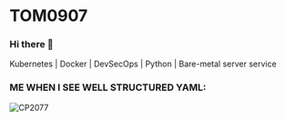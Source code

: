 # TOM0907

### Hi there 👋

Kubernetes | Docker | DevSecOps | Python | Bare-metal server service

### ME WHEN I SEE WELL STRUCTURED YAML:
![CP2077](https://media.tenor.com/sgVTmEeu-hgAAAAC/wake-up-samurai-keanu-reeves.gif)

<!--
**tom0907/tom0907** is a ✨ _special_ ✨ repository because its `README.md` (this file) appears on your GitHub profile.

Here are some ideas to get you started:

- 🔭 I’m currently working on ...
- 🌱 I’m currently learning ...
- 👯 I’m looking to collaborate on ...
- 🤔 I’m looking for help with ...
- 💬 Ask me about ...
- 📫 How to reach me: ...
- 😄 Pronouns: ...
- ⚡ Fun fact: ...
-->

